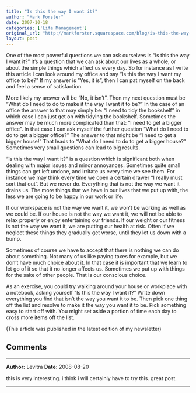 ```yaml
---
title: "Is this the way I want it?"
author: "Mark Forster"
date: 2007-10-18
categories: ['Life Management']
original_url: "http://markforster.squarespace.com/blog/is-this-the-way-i-want-it.html"
layout: post
---
```


One of the most powerful questions we can ask ourselves is “Is this the way I want it?” It’s a question that we can ask about our lives as a whole, or about the simple things which affect us every day. So for instance as I write this article I can look around my office and say “Is this the way I want my office to be?” If my answer is “Yes, it is”, then I can pat myself on the back and feel a sense of satisfaction.

More likely my answer will be “No, it isn’t”. Then my next question must be “What do I need to do to make it the way I want it to be?” In the case of an office the answer to that may simply be: “I need to tidy the bookshelf” in which case I can just get on with tidying the bookshelf. Sometimes the answer may be much more complicated than that: “I need to get a bigger office”. In that case I can ask myself the further question “What do I need to do to get a bigger office?” The answer to that might be “I need to get a bigger house!” That leads to “What do I need to do to get a bigger house?” Sometimes very small questions can lead to big results.

“Is this the way I want it?” is a question which is significant both when dealing with major issues and minor annoyances. Sometimes quite small things can get left undone, and irritate us every time we see them. For instance we may think every time we open a certain drawer “I really must sort that out”. But we never do. Everything that is not the way we want it drains us. The more things that we have in our lives that we put up with, the less we are going to be happy in our work or life.

If our workspace is not the way we want it, we won’t be working as well as we could be. If our house is not the way we want it, we will not be able to relax properly or enjoy entertaining our friends. If our weight or our fitness is not the way we want it, we are putting our health at risk. Often if we neglect these things they gradually get worse, until they let us down with a bump.

Sometimes of course we have to accept that there is nothing we can do about something. Not many of us like paying taxes for example, but we don’t have much choice about it. In that case it is important that we learn to let go of it so that it no longer affects us. Sometimes we put up with things for the sake of other people. That is our conscious choice.

As an exercise, you could try walking around your house or workplace with a notebook, asking yourself “Is this the way I want it?” Write down everything you find that isn’t the way you want it to be. Then pick one thing off the list and resolve to make it the way you want it to be. Pick something easy to start off with. You might set aside a portion of time each day to cross more items off the list.

(This article was published in the latest edition of my newsletter)


## Comments

---

**Author:** Levitra
**Date:** 2008-08-20

this is very interesting. i think i will certainly have to try this. great post.

---
